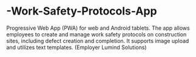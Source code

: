 # -Work-Safety-Protocols-App
Progressive Web App (PWA) for web and Android tablets. The app allows employees to create and manage work safety protocols on construction sites, including defect creation and completion. It supports image upload and utilizes text templates. (Employer Lumind Solutions)
